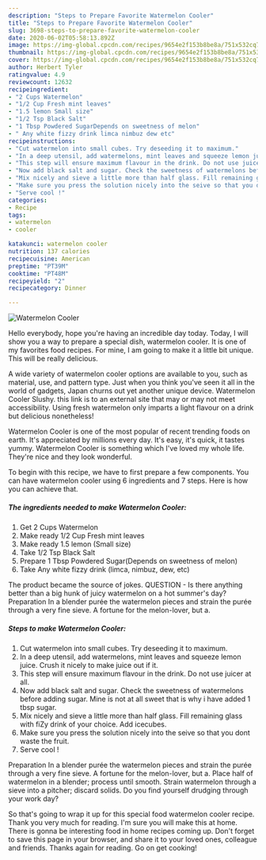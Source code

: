 ```yaml
---
description: "Steps to Prepare Favorite Watermelon Cooler"
title: "Steps to Prepare Favorite Watermelon Cooler"
slug: 3698-steps-to-prepare-favorite-watermelon-cooler
date: 2020-06-02T05:58:13.892Z
image: https://img-global.cpcdn.com/recipes/9654e2f153b8be8a/751x532cq70/watermelon-cooler-recipe-main-photo.jpg
thumbnail: https://img-global.cpcdn.com/recipes/9654e2f153b8be8a/751x532cq70/watermelon-cooler-recipe-main-photo.jpg
cover: https://img-global.cpcdn.com/recipes/9654e2f153b8be8a/751x532cq70/watermelon-cooler-recipe-main-photo.jpg
author: Herbert Tyler
ratingvalue: 4.9
reviewcount: 12632
recipeingredient:
- "2 Cups Watermelon"
- "1/2 Cup Fresh mint leaves"
- "1.5 lemon Small size"
- "1/2 Tsp Black Salt"
- "1 Tbsp Powdered SugarDepends on sweetness of melon"
- " Any white fizzy drink limca nimbuz dew etc"
recipeinstructions:
- "Cut watermelon into small cubes. Try deseeding it to maximum."
- "In a deep utensil, add watermelons, mint leaves and squeeze lemon juice. Crush it nicely to make juice out if it."
- "This step will ensure maximum flavour in the drink. Do not use juicer at all."
- "Now add black salt and sugar. Check the sweetness of watermelons before adding sugar. Mine is not at all sweet that is why i have added 1 tbsp sugar."
- "Mix nicely and sieve a little more than half glass. Fill remaining glass with fiZy drink of your choice. Add icecubes."
- "Make sure you press the solution nicely into the seive so that you dont waste the fruit."
- "Serve cool !"
categories:
- Recipe
tags:
- watermelon
- cooler

katakunci: watermelon cooler 
nutrition: 137 calories
recipecuisine: American
preptime: "PT39M"
cooktime: "PT48M"
recipeyield: "2"
recipecategory: Dinner

---
```



![Watermelon Cooler](https://img-global.cpcdn.com/recipes/9654e2f153b8be8a/751x532cq70/watermelon-cooler-recipe-main-photo.jpg)

Hello everybody, hope you're having an incredible day today. Today, I will show you a way to prepare a special dish, watermelon cooler. It is one of my favorites food recipes. For mine, I am going to make it a little bit unique. This will be really delicious.

A wide variety of watermelon cooler options are available to you, such as material, use, and pattern type. Just when you think you&#39;ve seen it all in the world of gadgets, Japan churns out yet another unique device. Watermelon Cooler Slushy. this link is to an external site that may or may not meet accessibility. Using fresh watermelon only imparts a light flavour on a drink but delicious nonetheless!

Watermelon Cooler is one of the most popular of recent trending foods on earth. It's appreciated by millions every day. It's easy, it's quick, it tastes yummy. Watermelon Cooler is something which I've loved my whole life. They're nice and they look wonderful.


To begin with this recipe, we have to first prepare a few components. You can have watermelon cooler using 6 ingredients and 7 steps. Here is how you can achieve that.

<!--inarticleads1-->

##### The ingredients needed to make Watermelon Cooler:

1. Get 2 Cups Watermelon
1. Make ready 1/2 Cup Fresh mint leaves
1. Make ready 1.5 lemon (Small size)
1. Take 1/2 Tsp Black Salt
1. Prepare 1 Tbsp Powdered Sugar(Depends on sweetness of melon)
1. Take  Any white fizzy drink (limca, nimbuz, dew, etc)


The product became the source of jokes. QUESTION - Is there anything better than a big hunk of juicy watermelon on a hot summer&#39;s day? Preparation In a blender purée the watermelon pieces and strain the purée through a very fine sieve. A fortune for the melon-lover, but a. 

<!--inarticleads2-->

##### Steps to make Watermelon Cooler:

1. Cut watermelon into small cubes. Try deseeding it to maximum.
1. In a deep utensil, add watermelons, mint leaves and squeeze lemon juice. Crush it nicely to make juice out if it.
1. This step will ensure maximum flavour in the drink. Do not use juicer at all.
1. Now add black salt and sugar. Check the sweetness of watermelons before adding sugar. Mine is not at all sweet that is why i have added 1 tbsp sugar.
1. Mix nicely and sieve a little more than half glass. Fill remaining glass with fiZy drink of your choice. Add icecubes.
1. Make sure you press the solution nicely into the seive so that you dont waste the fruit.
1. Serve cool !


Preparation In a blender purée the watermelon pieces and strain the purée through a very fine sieve. A fortune for the melon-lover, but a. Place half of watermelon in a blender; process until smooth. Strain watermelon through a sieve into a pitcher; discard solids. Do you find yourself drudging through your work day? 

So that's going to wrap it up for this special food watermelon cooler recipe. Thank you very much for reading. I'm sure you will make this at home. There is gonna be interesting food in home recipes coming up. Don't forget to save this page in your browser, and share it to your loved ones, colleague and friends. Thanks again for reading. Go on get cooking!
